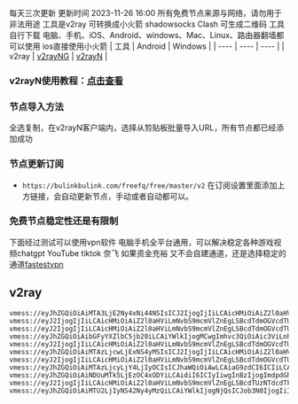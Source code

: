 每天三次更新 更新时间 2023-11-26 16:00
所有免费节点来源与网络，请勿用于非法用途
工具是v2ray 可转换成小火箭 shadowsocks Clash 可生成二维码
工具自行下载  电脑、手机、iOS、Android、windows、Mac、Linux、路由器翻墙都可以使用
ios直接使用小火箭
|  工具  | Android  | Windows  |
|  ----  | ----   | ----  |
| v2ray  | [v2rayNG](https://github.com/2dust/v2rayNG/releases/download/1.6.28/v2rayNG_1.6.28_arm64-v8a.apk) | [v2rayN](https://github.com/2dust/v2rayN/releases/download/3.27/v2rayN-Core.zip) |
### v2rayN使用教程：[点击查看](https://github.com/freefq/tutorials)
### 节点导入方法
全选复制，在v2rayN客户端内，选择从剪贴板批量导入URL，所有节点都已经添加成功
### 节点更新订阅
- `https://bulinkbulink.com/freefq/free/master/v2`
在订阅设置里面添加上方链接，会自动更新节点，手动或者自动都可以。

### 免费节点稳定性还是有限制
下面经过测试可以使用vpn软件 电脑手机全平台通用，可以解决稳定各种游戏视频chatgpt YouTube tiktok 奈飞 如果资金充裕 又不会自建通道，还是选择稳定的通道[fastestvpn](https://fststvpn.com/6543980b8a765)
## v2ray
```
vmess://eyJhZGQiOiAiMTA3LjE2Ny4xNi44NSIsICJ2IjogIjIiLCAicHMiOiAiZ2l0aHViLmNvbS9mcmVlZnEgLSBcdTdmOGVcdTU2ZmRcdTUyYTBcdTUyMjlcdTc5OGZcdTVjM2NcdTRlOWFcdTVkZGVcdTZkMWJcdTY3NDlcdTc3ZjZcdTVlMDJTaGFya1RlY2hcdTY1NzBcdTYzNmVcdTRlMmRcdTVmYzMgMSIsICJwb3J0IjogNDQzLCAiaWQiOiAiNzY0MGExZTctOTcwMS00MjhlLWE0YjItMTliM2U3ZGQ2ZjlmIiwgImFpZCI6ICI2NCIsICJuZXQiOiAid3MiLCAidHlwZSI6ICIiLCAiaG9zdCI6ICJ3d3cuNTExMDkwNTcueHl6IiwgInBhdGgiOiAiL3BhdGgvMDgwODIyMjcyOTE0IiwgInRscyI6ICJ0bHMifQ==
vmess://eyJ2IjogIjIiLCAicHMiOiAiZ2l0aHViLmNvbS9mcmVlZnEgLSBcdTdmOGVcdTU2ZmRcdTUyYTBcdTUyMjlcdTc5OGZcdTVjM2NcdTRlOWFcdTVkZGVcdTU3MjNcdTRmNTVcdTU4NWVNVUxUQUNPTVx1NjczYVx1NjIzZiAyIiwgImFkZCI6ICI0NS4xOTkuMTM4LjE5MSIsICJwb3J0IjogIjMwMDAwIiwgInR5cGUiOiAibm9uZSIsICJpZCI6ICI0MTgwNDhhZi1hMjkzLTRiOTktOWIwYy05OGNhMzU4MGRkMjQiLCAiYWlkIjogIjY0IiwgIm5ldCI6ICJ3cyIsICJwYXRoIjogIi9wYXRoLzE2OTYyNTE1MjI0MzgiLCAiaG9zdCI6ICJ3d3cuNDIwNzcyMzAueHl6IiwgInRscyI6ICJ0bHMifQ==
vmess://eyJ2IjogIjIiLCAicHMiOiAiZ2l0aHViLmNvbS9mcmVlZnEgLSBcdTdmOGVcdTU2ZmRDbG91ZEZsYXJlXHU1MTZjXHU1M2Y4Q0ROXHU4MjgyXHU3MGI5IDMiLCAiYWRkIjogIjEwNC4xOC4yMDIuMjMyIiwgInBvcnQiOiA4MCwgImlkIjogIjRkODY4NTU4LTAxNjYtNDA4My1iYWYwLTcyMGRhZjI0ZjZlNiIsICJhaWQiOiAwLCAic2N5IjogImF1dG8iLCAibmV0IjogIndzIiwgImhvc3QiOiAiZmkxLnh2MnJheS5uZXQiLCAicGF0aCI6ICIvIiwgInRscyI6ICIifQ==
vmess://eyJhZGQiOiAibGFyYXZlbC5jb20iLCAiYWlkIjogMCwgImhvc3QiOiAic3ViLnhuLS05a3E4OWQ0eTBnLnRvcCIsICJpZCI6ICI0NTQ4YjhkZS1jNmY1LTQxZjItOGNiNi03MjNjOGRiOGVkMDMiLCAibmV0IjogIndzIiwgInBhdGgiOiAiL3VzLmJpbmdoZS5kZXNpZ246NDQzLyIsICJwb3J0IjogNDQzLCAicHMiOiAiZ2l0aHViLmNvbS9mcmVlZnEgLSBcdTdmOGVcdTU2ZmRDbG91ZEZsYXJlXHU1MTZjXHU1M2Y4Q0ROXHU4MjgyXHU3MGI5IDQiLCAidGxzIjogInRscyIsICJ0eXBlIjogImF1dG8iLCAic2VjdXJpdHkiOiAiYXV0byIsICJza2lwLWNlcnQtdmVyaWZ5IjogdHJ1ZSwgInNuaSI6ICIifQ==
vmess://eyJ2IjogIjIiLCAicHMiOiAiZ2l0aHViLmNvbS9mcmVlZnEgLSBcdTdmOGVcdTU2ZmRDbG91ZEZsYXJlXHU4MjgyXHU3MGI5IDUiLCAiYWRkIjogIjE2Mi4xNTkuMTQyLjI0MyIsICJwb3J0IjogIjgwIiwgImlkIjogIjZlNTgwMjUxLTNkZmMtNGRhNC1hN2QyLTk0ZDY0NzBkM2EwOSIsICJhaWQiOiAiMCIsICJuZXQiOiAid3MiLCAidHlwZSI6ICJub25lIiwgImhvc3QiOiAidWszLW4xOHNieTJjMnV3b2JkYnEubXliZXN0amouY29tIiwgInBhdGgiOiAiLyIsICJ0bHMiOiAiIn0=
vmess://eyJhZGQiOiAiMTAzLjcwLjExNS4yMSIsICJ2IjogIjIiLCAicHMiOiAiZ2l0aHViLmNvbS9mcmVlZnEgLSBcdTUzNzBcdTVlYTYgIDYiLCAicG9ydCI6IDgwLCAiaWQiOiAiODMxNTk2YjItZmVkMS00MjM5LWFmODgtZTA2MzAzOTQ1NDVhIiwgImFpZCI6ICIwIiwgIm5ldCI6ICJ3cyIsICJ0eXBlIjogIiIsICJob3N0IjogIiIsICJwYXRoIjogIi92cG5naWFyZS5uZXQiLCAidGxzIjogIiJ9
vmess://eyJ2IjogIjIiLCAicHMiOiAiZ2l0aHViLmNvbS9mcmVlZnEgLSBcdTdmOGVcdTU2ZmRDbG91ZEZsYXJlXHU1MTZjXHU1M2Y4Q0ROXHU4MjgyXHU3MGI5IDciLCAiYWRkIjogImNmY2RuMy5zYW5mZW5jZG45LmNvbSIsICJwb3J0IjogIjgwIiwgImlkIjogIjY5ODExNWU0LTE0OTQtNGY0YS04NWE5LTc2Y2QwMTFkM2FjNiIsICJhaWQiOiAiMCIsICJzY3kiOiAiYXV0byIsICJuZXQiOiAid3MiLCAidHlwZSI6ICJub25lIiwgImhvc3QiOiAianAxN2FhYjcyYTcuY2h2c2lmZXRyai54eXoiLCAicGF0aCI6ICIvdmlkZW8vdXViQ2RKdEsiLCAidGxzIjogIiIsICJzbmkiOiAiIiwgImFscG4iOiAiIiwgImZwIjogIiJ9
vmess://eyJhZGQiOiAiMTAzLjcyLjY4LjIyOCIsICJhaWQiOiAwLCAiaG9zdCI6ICIiLCAiaWQiOiAiODMxNTk2YjItZmVkMS00MjM5LWFmODgtZTA2MzAzOTQ1NDVhIiwgIm5ldCI6ICJ3cyIsICJwYXRoIjogIi92cG5naWFyZS5uZXQiLCAicG9ydCI6IDgwLCAicHMiOiAiZ2l0aHViLmNvbS9mcmVlZnEgLSBcdTUzNzBcdTVlYTYgIDgiLCAidGxzIjogIiIsICJ0eXBlIjogImF1dG8iLCAic2VjdXJpdHkiOiAiYXV0byIsICJza2lwLWNlcnQtdmVyaWZ5IjogdHJ1ZSwgInNuaSI6ICIifQ==
vmess://eyJhZGQiOiAiNDUuMTk5LjEzOC4xODYiLCAidiI6ICIyIiwgInBzIjogImdpdGh1Yi5jb20vZnJlZWZxIC0gXHU3ZjhlXHU1NmZkXHU1MmEwXHU1MjI5XHU3OThmXHU1YzNjXHU0ZTlhXHU1ZGRlXHU1NzIzXHU0ZjU1XHU1ODVlTVVMVEFDT01cdTY3M2FcdTYyM2YgOSIsICJwb3J0IjogMzAwMDAsICJpZCI6ICI0ZWMwYWU2Mi1kZTA5LTQwMjktOTA0YS0wMzEzZDQ2MjhlY2YiLCAiYWlkIjogIjY0IiwgIm5ldCI6ICJ3cyIsICJ0eXBlIjogIiIsICJob3N0IjogIiIsICJwYXRoIjogIi9wYXRoLzE2OTczNzY3ODI4NzkiLCAidGxzIjogInRscyJ9
vmess://eyJ2IjogIjIiLCAicHMiOiAiZ2l0aHViLmNvbS9mcmVlZnEgLSBcdTUzNTdcdTk3NWUgIDEwIiwgImFkZCI6ICIxNTYuMjI1LjY3LjEwNCIsICJwb3J0IjogMzAwMDAsICJpZCI6ICIyOWE1ZDQ4ZS0yNGYxLTQ4ZmQtYTVlMS05YTQ2Y2IzMTAzMmYiLCAiYWlkIjogNjQsICJzY3kiOiAiYXV0byIsICJuZXQiOiAid3MiLCAiaG9zdCI6ICJ3d3cuNDE3NTgxMTIueHl6IiwgInBhdGgiOiAiL3BhdGgvMTY5ODIzOTg4ODkxNCIsICJ0bHMiOiAidGxzIn0=
vmess://eyJhZGQiOiAiMTU2LjIyNS42Ny4yMzQiLCAiYWlkIjogNjQsICJob3N0IjogIiIsICJpZCI6ICI5MzUwM2RkNS0yNDVhLTRlYjEtYWUyYS01N2FiOWYyYjNjMjkiLCAibmV0IjogIndzIiwgInBhdGgiOiAiL3BhdGgvMTY5ODIzOTg4ODkxNCIsICJwb3J0IjogMzAwMDAsICJwcyI6ICJnaXRodWIuY29tL2ZyZWVmcSAtIFx1NTM1N1x1OTc1ZSAgMTEiLCAidGxzIjogInRscyIsICJ0eXBlIjogImF1dG8iLCAic2VjdXJpdHkiOiAiYXV0byIsICJza2lwLWNlcnQtdmVyaWZ5IjogdHJ1ZSwgInNuaSI6ICIifQ==
```